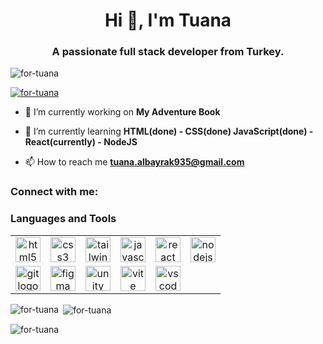 <h1 align="center">Hi 👋, I'm Tuana</h1>
<h3 align="center">A passionate full stack developer from Turkey.</h3>

<p align="left"> <img src="https://komarev.com/ghpvc/?username=for-tuana&label=Profile%20views&color=b40e0e&style=flat-square" alt="for-tuana" /> </p>

<p align="left"> <a href="https://github.com/ryo-ma/github-profile-trophy"><img src="https://github-profile-trophy.vercel.app/?username=for-tuana" alt="for-tuana" /></a> </p>

- 🔭 I’m currently working on **My Adventure Book**

- 🌱 I’m currently learning **HTML(done) - CSS(done) JavaScript(done) - React(currently) - NodeJS**

- 📫 How to reach me **tuana.albayrak935@gmail.com**

<h3 align="left">Connect with me:</h3>
<p align="left">
</p>

<h3 align="left">Languages and Tools</h3>
<div align="left">
  <table>
    <tr>
      <td align="center">
        <a href="https://www.w3.org/html/" target="_blank" rel="noreferrer">
          <img src="https://cdn.jsdelivr.net/gh/devicons/devicon/icons/html5/html5-original.svg" alt="html5 logo" height="40"/>
        </a>
      </td>
      <td align="center">
        <a href="https://www.w3schools.com/css/" target="_blank" rel="noreferrer">
          <img src="https://cdn.jsdelivr.net/gh/devicons/devicon/icons/css3/css3-original.svg" alt="css3 logo" height="40"/>
        </a>
      </td>
      <td align="center">
        <a href="https://tailwindcss.com/" target="_blank" rel="noreferrer">
          <img src="https://www.vectorlogo.zone/logos/tailwindcss/tailwindcss-icon.svg" alt="tailwind logo" height="40"/>
        </a>
      </td>
      <td align="center">
        <a href="https://developer.mozilla.org/en-US/docs/Web/JavaScript" target="_blank" rel="noreferrer">
          <img src="https://cdn.jsdelivr.net/gh/devicons/devicon/icons/javascript/javascript-original.svg" alt="javascript logo" height="40"/>
        </a>
      </td>
      <td align="center">
        <a href="https://reactjs.org/" target="_blank" rel="noreferrer">
          <img src="https://cdn.jsdelivr.net/gh/devicons/devicon/icons/react/react-original.svg" alt="react logo" height="40"/>
        </a>
      </td>
      <td align="center">
        <a href="https://nodejs.org/" target="_blank" rel="noreferrer">
          <img src="https://cdn.jsdelivr.net/gh/devicons/devicon/icons/nodejs/nodejs-original.svg" alt="nodejs logo" height="40"/>
        </a>
      </td>
    </tr>
    <tr>
      <td align="center">
        <a href="https://git-scm.com/" target="_blank" rel="noreferrer">
          <img src="https://www.vectorlogo.zone/logos/git-scm/git-scm-icon.svg" alt="git logo" height="40"/>
        </a>
      </td>
      <td align="center">
        <a href="https://www.figma.com/" target="_blank" rel="noreferrer">
          <img src="https://www.vectorlogo.zone/logos/figma/figma-icon.svg" alt="figma logo" height="40"/>
        </a>
      </td>
      <td align="center">
        <a href="https://unity.com/" target="_blank" rel="noreferrer">
          <img src="https://www.vectorlogo.zone/logos/unity3d/unity3d-icon.svg" alt="unity logo" height="40"/>
        </a>
      </td>
      <td align="center">
        <a href="https://vitejs.dev/" target="_blank" rel="noreferrer">
          <img src="https://skillicons.dev/icons?i=vite" alt="vite logo" height="40"/>
        </a>
      </td>
      <td align="center">
        <a href="https://code.visualstudio.com/" target="_blank" rel="noreferrer">
          <img src="https://skillicons.dev/icons?i=vscode" alt="vscode logo" height="40"/>
        </a>
      </td>
      <td></td>
    </tr>
  </table>
</div>


<p><img align="left" src="https://github-readme-stats.vercel.app/api/top-langs?username=for-tuana&show_icons=true&theme=radical&title_color=b40e0e&bg_color=fcf6e3&locale=en&layout=compact" alt="for-tuana" /></p>

<p>&nbsp;<img align="center" src="https://github-readme-stats.vercel.app/api?username=for-tuana&show_icons=true&theme=radical&title_color=b40e0e&text_color=000000&bg_color=fcf6e3&locale=en" alt="for-tuana" /></p>

<p><img align="center" src="https://github-readme-streak-stats.herokuapp.com/?user=for-tuana&" alt="for-tuana" /></p>

